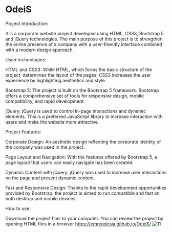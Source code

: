 # OdeiS
Project Introduction:

  It is a corporate website project developed using HTML, CSS3, Bootstrap 5 and jQuery technologies. The main purpose of this project is to strengthen the online presence of a company with a user-friendly interface combined with a modern design approach.

Used technologies:

HTML and CSS3: While HTML, which forms the basic structure of the project, determines the layout of the pages, CSS3 increases the user experience by highlighting aesthetics and style.

Bootstrap 5: The project is built on the Bootstrap 5 framework. Bootstrap offers a comprehensive set of tools for responsive design, mobile compatibility, and rapid development.

jQuery: jQuery is used to control in-page interactions and dynamic elements. This is a preferred JavaScript library to increase interaction with users and make the website more attractive.

Project Features:

Corporate Design: An aesthetic design reflecting the corporate identity of the company was used in the project.

Page Layout and Navigation: With the features offered by Bootstrap 5, a page layout that users can easily navigate has been created.

Dynamic Content with jQuery: jQuery was used to increase user interactions on the page and present dynamic content.

Fast and Responsive Design: Thanks to the rapid development opportunities provided by Bootstrap, the project is aimed to run compatible and fast on both desktop and mobile devices.

How to use:

Download the project files to your computer.
You can review the project by opening HTML files in a browser
https://emreodesia.github.io/OdeiS/
![11](https://github.com/Emreodesia/OdeiS/assets/115417234/0be30e34-12db-4050-9c31-169478ac7055)





